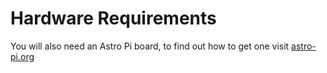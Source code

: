 # Hardware Requirements

You will also need an Astro Pi board, to find out how to get one visit [astro-pi.org](http://astro-pi.org/hardware/)
